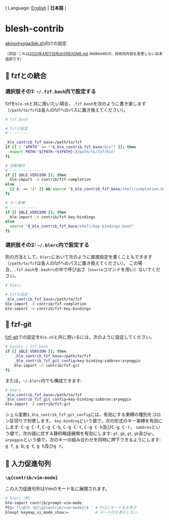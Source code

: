 \[ Language: [English](README.md) | **日本語** ]

# blesh-contrib
[akinomyoga/ble.sh](https://github.com/akinomyoga/ble.sh)向けの設定

<sup>〔訳註: これは[2020年4月17日時点のREADME.md](https://github.com/akinomyoga/blesh-contrib/blob/8d89d469bd46d9d1158ab5295cd48a3df6942074/README.md) (8d89d46)の，技術的内容を変更しない日本語訳です〕</sup>

## :pencil: fzfとの統合

### 選択肢その1: `~/.fzf.bash`内で設定する

fzfを`ble.sh`と共に用いたい場合，`.fzf.bash`を次のように書き直します（`/path/to/fzf`は各人のfzfへのパスに置き換えてください）。

```bash
# fzf.bash

# fzfの設定
# ---------

_ble_contrib_fzf_base=/path/to/fzf
if [[ ! "$PATH" == *"$_ble_contrib_fzf_base/bin"* ]]; then
  export PATH="${PATH:+${PATH}:}/path/to/fzf/bin"
fi

# 自動補完
# ---------------
if [[ $BLE_VERSION ]]; then
  ble-import -d contrib/fzf-completion
else
  [[ $- == *i* ]] && source "$_ble_contrib_fzf_base/shell/completion.bash" 2> /dev/null
fi

# キー束縛
# ------------
if [[ $BLE_VERSION ]]; then
  ble-import -d contrib/fzf-key-bindings
else
  source "$_ble_contrib_fzf_base/shell/key-bindings.bash"
fi
```

### 選択肢その2: `~/.blerc`内で設定する

別の方法として，`blerc`において次のように直接設定を書くこともできます（`/path/to/fzf`は各人のfzfへのパスに置き換えてください）。
この場合，`.fzf.bash`を`.bashrc`の中で呼び出さ（`source`コマンドを用い）ないでください。

```bash
# blerc

# fzfの設定
_ble_contrib_fzf_base=/path/to/fzf
ble-import -d contrib/fzf-completion
ble-import -d contrib/fzf-key-bindings
```

## :pencil: fzf-git

[fzf-git](https://gist.github.com/junegunn/8b572b8d4b5eddd8b85e5f4d40f17236)での設定を`ble.sh`と共に用いるには，次のように設定してください。

```bash
# bashrc / fzf.bash
if [[ $BLE_VERSION ]]; then
	_ble_contrib_fzf_base=/path/to/fzf
	_ble_contrib_fzf_git_config=key-binding:sabbrev:arpeggio
	ble-import -d contrib/fzf-git
fi
```

または，`~/.blerc`内でも構成できます:

```bash
# blerc
_ble_contrib_fzf_base=/path/to/fzf
_ble_contrib_fzf_git_config=key-binding:sabbrev:arpeggio
ble-import -d contrib/fzf-git
```

シェル変数`$_ble_contrib_fzf_git_config`には，有効にする束縛の種別をコロン区切りで列挙します。
`key-binding`という値で，次の形式のキー束縛を有効にします: <kbd>C-g C-f</kbd>, <kbd>C-g C-b</kbd>, <kbd>C-g C-t</kbd>, <kbd>C-g C-h</kbd>及び<kbd>C-g C-r</kbd>。
`sabbrev`という値で，次の語に対する静的略語展開を有効にします: `gf`, `gb`, `gt`, `gh`及び`gr`。
`arpeggio`という値で，次のキーの組み合わせを同時に押下できるようにします: <kbd>g f</kbd>, <kbd>g b</kbd>, <kbd>g t</kbd>, <kbd>g h</kbd>及び<kbd>g r</kbd>。

## :pencil: 入力促進句列

### `\q{contrib/vim-mode}`

この入力促進句列はVimのモード名に展開されます。

```bash
# blerc（例）
ble-import contrib/prompt-vim-mode
PS1='[\u@\h \W]\q{contrib/vim-mode}\$ ' # PS1にモード名を表示
bleopt keymap_vi_mode_show:=            # モード行を表示しない
```
